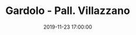 ---
title: Gardolo - Pall. Villazzano
date: 2019-11-23 17:00:00
squadra-a: Pall. Villazzano
punteggio-a: 
squadra-b: Bc Gardolo
punteggio-b: 
partite/squadra: under-16-19-20
luogo: Centro Sportivo Trento Nord
categoria: under 16
---